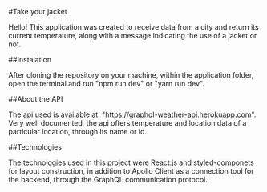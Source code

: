 #Take your jacket 

Hello! This application was created to receive data from a city and return its current temperature, along with a message indicating the use of a jacket or not.

##Instalation

After cloning the repository on your machine, within the application folder, open the terminal and run "npm run dev" or "yarn run dev".

##About the API

The api used is available at: "https://graphql-weather-api.herokuapp.com". Very well documented, the api offers temperature and location data of a particular location, through its name or id.

##Technologies

The technologies used in this project were React.js and styled-componets for layout construction, in addition to Apollo Client as a connection tool for the backend, through the GraphQL communication protocol.